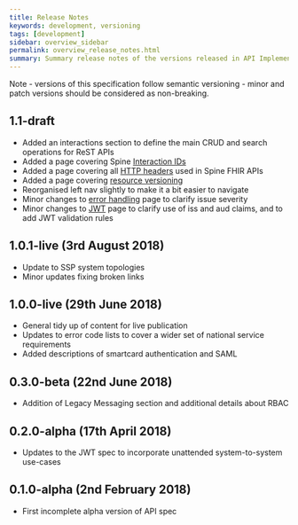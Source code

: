```yaml
---
title: Release Notes
keywords: development, versioning
tags: [development]
sidebar: overview_sidebar
permalink: overview_release_notes.html
summary: Summary release notes of the versions released in API Implementation Guide
---
```


Note - versions of this specification follow semantic versioning - minor and patch versions should be considered as non-breaking.

## 1.1-draft ##

- Added an interactions section to define the main CRUD and search operations for ReST APIs
- Added a page covering Spine [Interaction IDs](security_interaction_ids.html)
- Added a page covering all [HTTP headers](resources_headers.html) used in Spine FHIR APIs
- Added a page covering [resource versioning](resources_versioning.html)
- Reorganised left nav slightly to make it a bit easier to navigate
- Minor changes to [error handling](resources_error_handling.html) page to clarify issue severity
- Minor changes to [JWT](security_jwt.html) page to clarify use of iss and aud claims, and to add JWT validation rules

## 1.0.1-live (3rd August 2018) ##

- Update to SSP system topologies
- Minor updates fixing broken links 

## 1.0.0-live (29th June 2018) ##

- General tidy up of content for live publication
- Updates to error code lists to cover a wider set of national service requirements
- Added descriptions of smartcard authentication and SAML

## 0.3.0-beta (22nd June 2018) ##

- Addition of Legacy Messaging section and additional details about RBAC

## 0.2.0-alpha (17th April 2018) ##

- Updates to the JWT spec to incorporate unattended system-to-system use-cases

## 0.1.0-alpha (2nd February 2018) ##

- First incomplete alpha version of API spec

